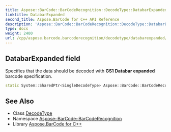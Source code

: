 ```yaml
---
title: Aspose::BarCode::BarCodeRecognition::DecodeType::DatabarExpanded field
linktitle: DatabarExpanded
second_title: Aspose.BarCode for C++ API Reference
description: 'Aspose::BarCode::BarCodeRecognition::DecodeType::DatabarExpanded field. Specifies that the data should be decoded with GS1 Databar expanded barcode specification in C++.'
type: docs
weight: 2400
url: /cpp/aspose.barcode.barcoderecognition/decodetype/databarexpanded/
---
```

## DatabarExpanded field


Specifies that the data should be decoded with **GS1 Databar expanded** barcode specification.

```cpp
static System::SharedPtr<SingleDecodeType> Aspose::BarCode::BarCodeRecognition::DecodeType::DatabarExpanded
```




## See Also

* Class [DecodeType](../)
* Namespace [Aspose::BarCode::BarCodeRecognition](../../)
* Library [Aspose.BarCode for C++](../../../)

